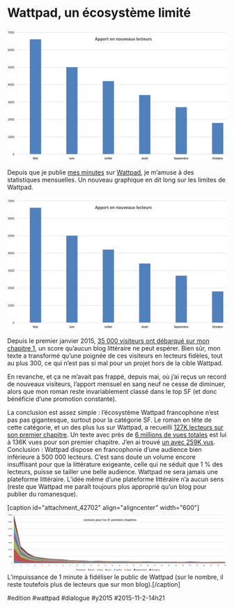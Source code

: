 # Wattpad, un écosystème limité

![](_i/eco.png)

Depuis que je publie [mes minutes](../../page/une-minute) sur [Wattpad](https://www.wattpad.com/story/29694130-1-minute), je m’amuse à des statistiques mensuelles. Un nouveau graphique en dit long sur les limites de Wattpad.

![Wattap](_i/eco.png)

Depuis le premier janvier 2015, [35 000 visiteurs ont débarqué sur mon chapitre 1](https://www.wattpad.com/92265620-1-minute-versailles-france-21-45), un score qu’aucun blog littéraire ne peut espérer. Bien sûr, mon texte a transformé qu’une poignée de ces visiteurs en lecteurs fidèles, tout au plus 300, ce qui n’est pas si mal pour un projet hors de la cible Wattpad.

En revanche, et ça ne m’avait pas frappé, depuis mai, où j’ai reçus un record de nouveaux visiteurs, l’apport mensuel en sang neuf ne cesse de diminuer, alors que mon roman reste invariablement classé dans le top SF (et donc bénéficie d’une promotion constante).

La conclusion est assez simple : l’écosystème Wattpad francophone n’est pas pas gigantesque, surtout pour la catégorie SF. Le roman en tête de cette catégorie, et un des plus lus sur Wattpad, a recueilli [127K lecteurs sur son premier chapitre](https://www.wattpad.com/63785536). Un texte avec près de [6 millions de vues totales](https://www.wattpad.com/67480245-%E3%80%8Ades-robes-versace-aux-joggings-adidas-ma-vie-a) est lui à 136K vues pour son premier chapitre. J’en ai trouvé [un avec 259K vus](https://www.wattpad.com/64400020). Conclusion : Wattpad dispose en francophonie d’une audience bien inférieure à 500 000 lecteurs. C’est sans doute un volume encore insuffisant pour que la littérature exigeante, celle qui ne séduit que 1 % des lecteurs, puisse se tailler une belle audience. Wattpad ne sera jamais une plateforme littéraire. L’idée même d’une plateforme littéraire n’a aucun sens (reste que Wattpad me paraît toujours plus approprié qu’un blog pour publier du romanesque).

[caption id="attachment\_42702" align="aligncenter" width="600"]![L’impuissance de 1 minute à fidéliser le public de Wattpad sur le nombre, il reste toutefois plus de lecteurs que sur un blog).](_i/echec.png) L’impuissance de 1 minute à fidéliser le public de Wattpad (sur le nombre, il reste toutefois plus de lecteurs que sur mon blog).[/caption]



#edition #wattpad #dialogue #y2015 #2015-11-2-14h21
